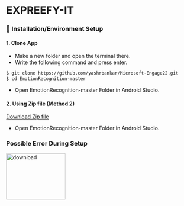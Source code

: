 # EXPREEFY-IT

### 🚩 Installation/Environment Setup

 #### 1. Clone App
  
  * Make a new folder and open the terminal there.
  * Write the following command and press enter.
  
  ```bash
  $ git clone https://github.com/yashrbankar/Microsoft-Engage22.git
  $ cd EmotionRecognition-master
```
* Open EmotionRecognition-master Folder in Android Studio.

#### 2. Using Zip file (Method 2)
<a href="https://www.linkedin.com/feed/update/urn:li:activity:6936162661906669568/" target="_blank">Download Zip file</a>
* Open EmotionRecognition-master Folder in Android Studio.

### Possible Error During Setup

<a href="https://www.linkedin.com/feed/update/urn:li:activity:6936162661906669568/" target="_blank" rel="noreferrer noopener" >
<img src="" alt="download" height="125" width="160" >
 </img>
 </a>
 
 
 
